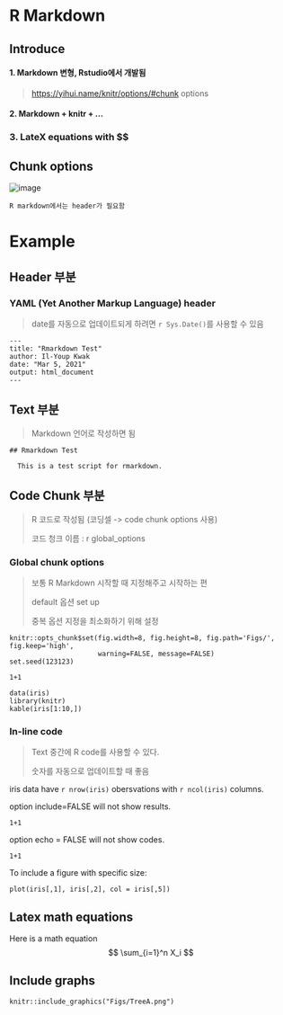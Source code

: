 # R Markdown

## Introduce

#### 1. Markdown 변형, Rstudio에서 개발됨
  > https://yihui.name/knitr/options/#chunk options

#### 2. Markdown + knitr + ...

### 3. LateX equations with $$


## Chunk options
![image](https://user-images.githubusercontent.com/87646049/138608161-8ec9a0ad-e2e9-4f68-a188-3097bc800e9e.png)

    R markdown에서는 header가 필요함



# Example

## Header 부분

### YAML (Yet Another Markup Language) header
  > date를 자동으로 업데이트되게 하려면 `r Sys.Date()`를 사용할 수 있음

    ---
    title: "Rmarkdown Test"
    author: Il-Youp Kwak
    date: "Mar 5, 2021"
    output: html_document
    ---

## Text 부분
  > Markdown 언어로 작성하면 됨

    ## Rmarkdown Test
  
      This is a test script for rmarkdown.


## Code Chunk 부분
  > R 코드로 작성됨 (코딩셀 -> code chunk options 사용)
  > 
  > 코드 청크 이름 : r global_options

### Global chunk options
  > 보통 R Markdown 시작할 때 지정해주고 시작하는 편
  > 
  > default 옵션 set up
  > 
  > 중복 옵션 지정을 최소화하기 위해 설정

```{r global_option, include=FALSE} 
knitr::opts_chunk$set(fig.width=8, fig.height=8, fig.path='Figs/', fig.keep='high',
                      warning=FALSE, message=FALSE)
set.seed(123123)
```



```{r  }
1+1
```


```{r}
data(iris)
library(knitr)
kable(iris[1:10,])
```

### In-line code

  > Text 중간에 R code를 사용할 수 있다.
  > 
  > 숫자를 자동으로 업데이트할 때 좋음

iris data have `r nrow(iris)` obersvations with `r ncol(iris)` columns. 

option include=FALSE will not show results. 
```{r, include = FALSE}
1+1 
```

option echo = FALSE will not show codes. 
```{r, echo=FALSE}
1+1 
```

To include a figure with specific size: 
  ```{r fig1, out.width = "500px", fig.align="center", echo=FALSE}
plot(iris[,1], iris[,2], col = iris[,5])
```

## Latex math equations

Here is a math equation
$$ \sum_{i=1}^n X_i $$
  
  ## Include graphs
  
  ```{r fig_ex1, out.width = "350px", fig.align="center", echo=FALSE}
knitr::include_graphics("Figs/TreeA.png")
```
